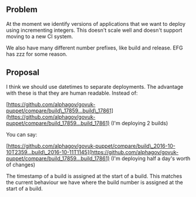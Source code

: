 ## Problem

At the moment we identify versions of applications that we want to deploy using incrementing integers. This doesn't scale well and doesn't support moving to a new CI system.

We also have many different number prefixes, like build and release. EFG has zzz for some reason.

## Proposal

I think we should use datetimes to separate deployments. The advantage with these is that they are human readable. Instead of:

[https://github.com/alphagov/govuk-puppet/compare/build\_17859...build\_17861](https://github.com/alphagov/govuk-puppet/compare/build_17859...build_17861) (I'm deploying 2 builds)

You can say:

[https://github.com/alphagov/govuk-puppet/compare/build\_2016-10-10T2359...build\_2016-10-11T1145](https://github.com/alphagov/govuk-puppet/compare/build_17859...build_17861) (I'm deploying half a day's worth of changes)

The timestamp of a build is assigned at the start of a build. This matches the current behaviour we have where the build number is assigned at the start of a build.

